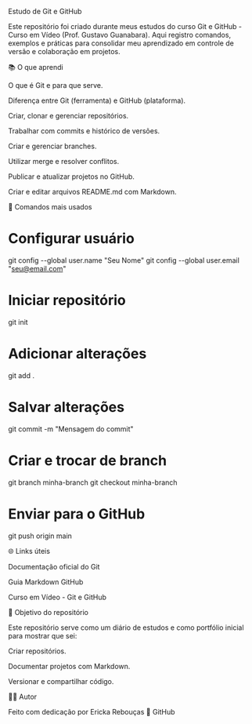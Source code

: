 Estudo de Git e GitHub

Este repositório foi criado durante meus estudos do curso Git e GitHub - Curso em Vídeo (Prof. Gustavo Guanabara).
Aqui registro comandos, exemplos e práticas para consolidar meu aprendizado em controle de versão e colaboração em projetos.

📚 O que aprendi

O que é Git e para que serve.

Diferença entre Git (ferramenta) e GitHub (plataforma).

Criar, clonar e gerenciar repositórios.

Trabalhar com commits e histórico de versões.

Criar e gerenciar branches.

Utilizar merge e resolver conflitos.

Publicar e atualizar projetos no GitHub.

Criar e editar arquivos README.md com Markdown.

🔧 Comandos mais usados
# Configurar usuário
git config --global user.name "Seu Nome"
git config --global user.email "seu@email.com"

# Iniciar repositório
git init

# Adicionar alterações
git add .

# Salvar alterações
git commit -m "Mensagem do commit"

# Criar e trocar de branch
git branch minha-branch
git checkout minha-branch

# Enviar para o GitHub
git push origin main

🌐 Links úteis

Documentação oficial do Git

Guia Markdown GitHub

Curso em Vídeo - Git e GitHub

🎯 Objetivo do repositório

Este repositório serve como um diário de estudos e como portfólio inicial para mostrar que sei:

Criar repositórios.

Documentar projetos com Markdown.

Versionar e compartilhar código.

👩‍💻 Autor

Feito com dedicação por Ericka Rebouças
🔗 GitHub